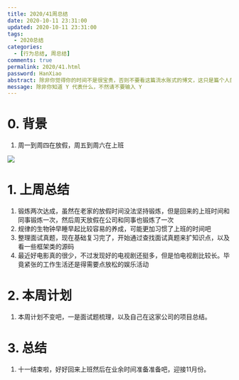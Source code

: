 ```yaml
---
title: 2020/41周总结
date: 2020-10-11 23:31:00
updated: 2020-10-11 23:31:00
tags:
  - 2020总结
categories: 
  - [行为总结, 周总结]
comments: true
permalink: 2020/41.html  
password: HanXiao
abstract: 除非你觉得你的时间不是很宝贵，否则不要看这篇流水账式的博文，这只是篇个人的工作的学习一个总结而已，没有包含任何的技术细节
message: 除非你知道 Y 代表什么，不然请不要输入 Y
---
```



# 0. 背景

1. 周一到周四在放假，周五到周六在上班

<!--more-->

![][0]

# 1. 上周总结

1. 锻炼两次达成，虽然在老家的放假时间没法坚持锻炼，但是回来的上班时间和同事锻炼一次，然后周天放假在公司和同事也锻炼了一次
2. 规律的生物钟早睡早起比较容易的养成，可能更加习惯了上班的时间吧
3. 整理面试真题，现在基础复习完了，开始通过查找面试真题来扩知识点，以及看一些框架类的源码
4. 最近好电影真的很少，不过发现好的电视剧还挺多，但是怕电视剧比较长。毕竟紧张的工作生活还是得需要点放松的娱乐活动

# 2. 本周计划

1. 本周计划不变吧，一是面试题梳理，以及自己在这家公司的项目总结。

# 3. 总结

1. 十一结束啦，好好回来上班然后在业余时间准备准备吧，迎接11月份。

[0]: https://leran2deeplearnjavawebtech.oss-cn-beijing.aliyuncs.com/background/2020-10-11%E6%AF%9B%E9%AA%97.jpg